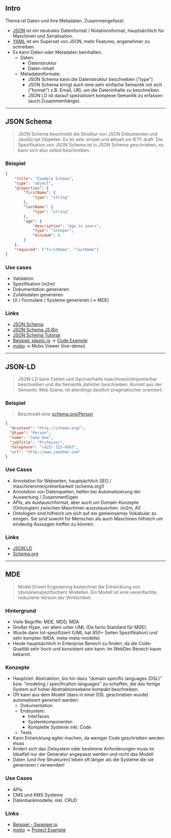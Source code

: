 ## Intro
Thema ist Daten und ihre Metadaten. Zusammengefasst:
* [JSON](http://json.org/) ist ein neutrales Datenformat / Notationsformat, hauptsächlich für Maschinen und Serialisation.
* [YAML](http://yaml.org/) ist ein Superset von JSON, mehr Features, angenehmer zu schreiben
* Es kann Daten oder Metadaten beinhalten.
  * Daten:
    * Datenstruktur
    * Daten-Inhalt
  * Metadatenformate:
    * JSON Schema kann die Datenstruktur beschreiben ("type")
    * JSON Schema bringt auch eine sehr einfache Semantik mit sich ("format") z.B. Email, URL um die Dateninhalte zu beschreiben.
    * JSON LD ist darauf spezialisiert komplexe Semantik zu erfassen (auch Zusammenhänge). 

-----------------------
 
## JSON Schema
> JSON Schema beschreibt die Struktur von JSON Dokumenten und JavaScript Objekten. Es ist sehr simpel und aktuell ein IETF draft. Die Spezifikation von JSON Schema ist in JSON Schema geschrieben, es kann sich also selbst beschreiben.

### Beispiel
```json
{
    "title": "Example Schema",
    "type": "object",
    "properties": {
        "firstName": {
            "type": "string"
        },
        "lastName": {
            "type": "string"
        },
        "age": {
            "description": "Age in years",
            "type": "integer",
            "minimum": 0
        }
    },
    "required": ["firstName", "lastName"]
}
```

### Use cases
* Validation
* Spezifikation (m2m)
* Dokumentation generieren
* Zufallsdaten generieren
* UI / Formulare / Systeme generieren (-> MDE)
 
### Links
* [JSON Schema](http://json-schema.org/)
* [JSON Schema JS Bin](http://jsbin.com/fanuti/21/edit?js)
* [JSON Schema Tutorial](http://spacetelescope.github.io/understanding-json-schema/)
* [Beispiel: plastic.js](http://plasticjs.org/) -> [Code Example](https://github.com/Fannon/plastic.js/blob/master/src/modules/display/AdvancedTable.js)
* [mobo](https://www.npmjs.com/package/mobo) -> Mobo Viewer (live-demo)
 
--------------------------

## JSON-LD
> JSON-LD kann Fakten und Sachverhalte maschineninterpretierbar beschreiben und die Semantik dahinter beschreiben. Kommt aus der Semantic Web Szene, ist allerdings deutlich pragmatischer orientiert. 

### Beispiel 
> Beschreibt eine [schema.org/Person](http://schema.org/Person)

```json
{
  "@context": "http://schema.org/",
  "@type": "Person",
  "name": "Jane Doe",
  "jobTitle": "Professor",
  "telephone": "(425) 123-4567",
  "url": "http://www.janedoe.com"
}
```

### Use Cases
* Annotation für Webseiten, hauptsächlich SEO / maschineninterpretierbarkeit (schema.org!)
* Annotation von Datenquellen, helfen bei Automatisierung der Auswertung / Zusammenfügen 
* APIs, als Austauschformat, aber auch um Domain-Konzepte (Ontologien) zwischen Maschinen auszutauschen. (m2m, AI)
* Ontologien sind hilfreich um sich auf ein gemeinsames Vokabular zu einigen. Sie sind sowohl für Menschen als auch Maschinen hilfreich um eindeutig Aussagen treffen zu können. 

### Links
* [JSON LD](http://json-ld.org/)
* [Schema.org](http://schema.org/)

-----------------------

## MDE
> Model Driven Engineering bezeichnet die Entwicklung von (domänenspezifischen) Modellen. Ein Modell ist eine vereinfachte, reduzierte Version der Wirklichkeit.

### Hintergrund
* Viele Begriffe: MDE, MDD, MDA
* Großer Hype, vor allem unter UML (De facto Standard für MDE).
* Wurde dann tot-spezifiziert (UML hat 850+ Seiten Spezifikation) und sehr komplex (MDA, meta-meta-modelle)
* Heute hauptsächlich in Enterprise Bereich zu finden, da die Code-Qualität sehr hoch und konsistent sein kann. Im WebDev Bereich kaum bekannt.

### Konzepte
* Hauptziel: Abstraktion, bis hin dazu "domain specific languages (DSL)" bzw. "modeling / specification languages" zu schaffen, die das fertige System auf hoher Abstraktionsebene kompakt beschreiben.
* Oft kann aus dem Modell (dass in einer DSL geschrieben wurde) automatisiert generiert werden:
  * Dokumentation
  * Endsystem:
    * Interfaces
    * Systemkomponenten
    * Komplette Systeme inkl. Code
  * Tests
* Kann Entwicklung agiler machen, da weniger Code geschrieben werden muss
* Ändert sich das Zielsystem oder bestimme Anforderungen muss im Idealfall nur der Generator angepasst werden und nicht das Modell
* Daten (und ihre Strukturen) leben oft länger als die Systeme die sie generieren / verwenden!

### Use Cases
* APIs 
* CMS und KMS Systeme
* Datenbankmodelle, inkl. CRUD

### Links
* [Beispiel - Swagger.io](http://editor.swagger.io/#/)
* [mobo](https://www.npmjs.com/package/mobo) -> [Project Example](https://github.com/Fannon/mobo/tree/master/examples/hardware-yaml)
